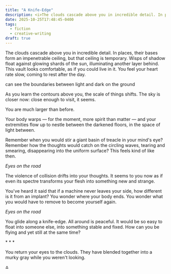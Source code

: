 ```yaml
---
title: "A Knife-Edge"
description: <i>The clouds cascade above you in incredible detail. In places, their bases form an impenetrable ceiling, but that ceiling is temporary. Wisps of shadow float against glowing shards of the sun, illuminating another layer behind…</i>
date: 2025-10-25T17:48:45-0400
tags:
  - fiction
  - creative-writing
draft: true
---
```


The clouds cascade above you in incredible detail. In places, their bases form an impenetrable ceiling, but that ceiling is temporary. Wisps of shadow float against glowing shards of the sun, illuminating another layer behind. This vault looks comfortable, as if you could live in it. You feel your heart rate slow, coming to rest after the day.

can see the boundaries between light and dark on the ground

As you learn the contours above you, the scale of things shifts. The sky is closer now: close enough to visit, it seems.

You are much larger than before.

Your body warps — for the moment, more spirit than matter — and your extremities flow up to nestle between the darkened floors, in the space of light between.

Remember when you would stir a giant basin of treacle in your mind's eye? Remember how the thoughts would catch on the circling waves, tearing and smearing, disappearing into the uniform surface? This feels kind of like then.

_Eyes on the road_

The violence of collision drifts into your thoughts. It seems to you now as if even its spectre transforms your flesh into something new and strange.

You've heard it said that if a machine never leaves your side, how different is it from an implant? You wonder where your body ends. You wonder what you would have to remove to become yourself again.

_Eyes on the road_

You glide along a knife-edge. All around is peaceful. It would be so easy to float into someone else, into something stable and fixed. How can you be flying and yet still at the same time?

<div class="centered">*&nbsp;*&nbsp;*</div>

You return your eyes to the clouds. They have blended together into a murky gray while you weren't looking.

<div class="centered asterism">&#8258;</div>
